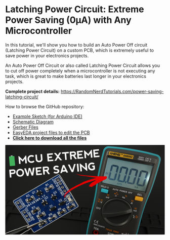 # Latching Power Circuit: Extreme Power Saving (0µA) with Any Microcontroller

In this tutorial, we'll show you how to build an Auto Power Off circuit (Latching Power Circuit) on a custom PCB, which is extremely useful to save power in your electronics projects.

An Auto Power Off Circuit or also called Latching Power Circuit allows you to cut off power completely when a microcontroller is not executing any task, which is great to make batteries last longer in your electronics projects.

**Complete project details:** https://RandomNerdTutorials.com/power-saving-latching-circuit/

How to browse the GitHub repository:
- [Example Sketch (for Arduino IDE)](https://raw.githubusercontent.com/RuiSantosdotme/Latching-Power-Circuit/master/Code/Latching_Power_Circuit/Latching_Power_Circuit.ino)
- [Schematic Diagram](https://raw.githubusercontent.com/RuiSantosdotme/Latching-Power-Circuit/master/Images/Latching-Power-Circuit-Schematic.jpg)
- [Gerber Files](https://github.com/RuiSantosdotme/Latching-Power-Circuit/blob/master/Schematics/Gerber_Auto_Power_Off_Circuit_RandomNerdTutorials_20191009135729.zip?raw=true)
- [EasyEDA project files to edit the PCB](https://github.com/RuiSantosdotme/Latching-Power-Circuit/blob/master/Schematics/Project_Auto_Power_Off_Circuit_RandomNerdTutorials_20191017093635.zip?raw=true)
- [**Click here to download all the files**](https://github.com/RuiSantosdotme/Latching-Power-Circuit/archive/master.zip)

[![Project Image](https://raw.githubusercontent.com/RuiSantosdotme/Latching-Power-Circuit/master/Images/Latching-Power-Circuit-Project-Overview.png)](https://RandomNerdTutorials.com/power-saving-latching-circuit/)
